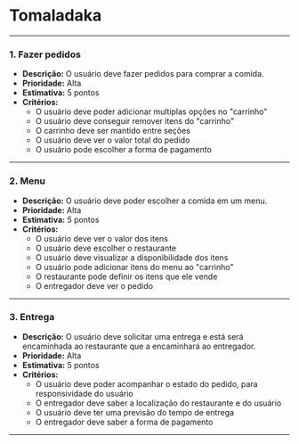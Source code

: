 # Tomaladaka

---

### **1. Fazer pedidos**

-   **Descrição:** O usuário deve fazer pedidos para comprar a comida.
-   **Prioridade:** Alta
-   **Estimativa:** 5 pontos
-   **Critérios:**
    -   O usuário deve poder adicionar multiplas opções no "carrinho"
    -   O usuário deve conseguir remover itens do "carrinho"
    -   O carrinho deve ser mantido entre seções
    -   O usuário deve ver o valor total do pedido
    -   O usuário pode escolher a forma de pagamento

---

### **2. Menu**

-   **Descrição:** O usuário deve poder escolher a comida em um menu.
-   **Prioridade:** Alta
-   **Estimativa:** 5 pontos
-   **Critérios:**
    -   O usuário deve ver o valor dos itens
    -   O usuário deve escolher o restaurante
    -   O usuário deve visualizar a disponibilidade dos itens
    -   O usuário pode adicionar itens do menu ao "carrinho"
    -   O restaurante pode definir os itens que ele vende
    -   O entregador deve ver o pedido

---

### **3. Entrega**

-   **Descrição:** O usuário deve solicitar uma entrega e está será encaminhada ao restaurante que a encaminhará ao entregador.
-   **Prioridade:** Alta
-   **Estimativa:** 5 pontos
-   **Critérios:**
    -   O usuário deve poder acompanhar o estado do pedido, para responsividade do usuário
    -   O entregador deve saber a localização do restaurante e do usuário
    -   O usuário deve ter uma previsão do tempo de entrega
    -   O entregador deve saber a forma de pagamento

---
